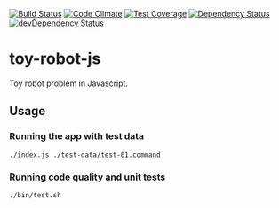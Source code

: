 [![Build Status](https://travis-ci.org/devacto/toy-robot-js.svg?branch=master)](https://travis-ci.org/devacto/toy-robot-js) [![Code Climate](https://codeclimate.com/github/devacto/toy-robot-js/badges/gpa.svg)](https://codeclimate.com/github/devacto/toy-robot-js) [![Test Coverage](https://codeclimate.com/github/devacto/toy-robot-js/badges/coverage.svg)](https://codeclimate.com/github/devacto/toy-robot-js/coverage) [![Dependency Status](https://david-dm.org/devacto/toy-robot-js.svg)](https://david-dm.org/devacto/toy-robot-js) [![devDependency Status](https://david-dm.org/devacto/toy-robot-js/dev-status.svg)](https://david-dm.org/devacto/toy-robot-js#info=devDependencies)

# toy-robot-js

Toy robot problem in Javascript.

## Usage

### Running the app with test data

`./index.js ./test-data/test-01.command`

### Running code quality and unit tests

`./bin/test.sh`
